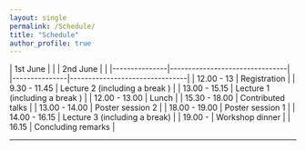 ```yaml
---
layout: single
permalink: /Schedule/
title: "Schedule"
author_profile: true
---
```


| 1st June      |                                |   | 2nd June      |                                |
|---------------|--------------------------------|   |---------------|--------------------------------|
| 12.00 - 13    | Registration                   |   | 9.30 - 11.45  | Lecture 2 (including a break ) |
| 13.00 - 15.15 | Lecture 1 (including a break ) |   | 12.00 - 13.00 | Lunch                          |
| 15.30 - 18.00 | Contributed talks              |   | 13.00 - 14.00 | Poster session 2               |
| 18.00 - 19.00 | Poster session 1               |   | 14.00 - 16.15 | Lecture 3 (including a break)  |
| 19.00 -       | Workshop dinner                |   | 16.15         | Concluding remarks             |

---
